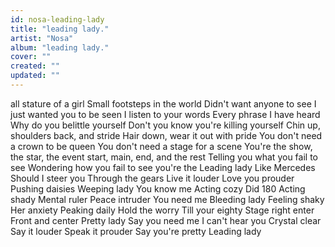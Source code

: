 ```yaml
---
id: nosa-leading-lady
title: "leading lady."
artist: "Nosa"
album: "leading lady."
cover: ""
created: ""
updated: ""
---
```


all stature of a girl
Small footsteps in the world
Didn't want anyone to see
I just wanted you to be seen
I listen to your words
Every phrase I have heard
Why do you belittle yourself
Don't you know you're killing yourself
Chin up, shoulders back, and stride
Hair down, wear it out with pride
You don't need a crown to be queen
You don't need a stage for a scene
You're the show, the star, the event
start, main, end, and the rest
Telling you what you fail to see
Wondering how you fail to see you're the
Leading lady
Like Mercedes
Should I steer you
Through the gears
Live it louder
Love you prouder
Pushing daisies
Weeping lady
You know me
Acting cozy
Did 180
Acting shady
Mental ruler
Peace intruder
You need me
Bleeding lady
Feeling shaky
Her anxiety
Peaking daily
Hold the worry
Till your eighty
Stage right enter
Front and center
Pretty lady
Say you need me
I can't hear you
Crystal clear
Say it louder
Speak it prouder
Say you're pretty
Leading lady